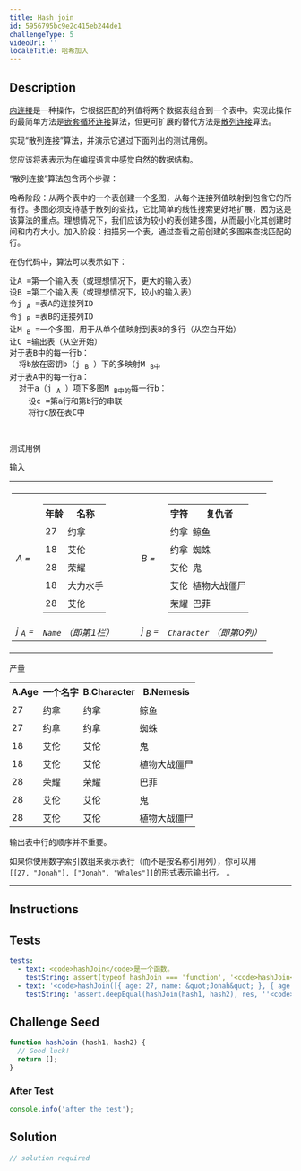 ```yaml
---
title: Hash join
id: 5956795bc9e2c415eb244de1
challengeType: 5
videoUrl: ''
localeTitle: 哈希加入
---
```


## Description
<section id="description"><p> <a href="https://en.wikipedia.org/wiki/Join_(SQL)#Inner_join" title="wp：Join_（SQL）#Inner_join">内连接</a>是一种操作，它根据匹配的列值将两个数据表组合到一个表中。实现此操作的最简单方法是<a href="https://en.wikipedia.org/wiki/Nested loop join" title="wp：嵌套循环连接">嵌套循环连接</a>算法，但更可扩展的替代方法是<a href="https://en.wikipedia.org/wiki/hash join" title="wp：哈希联接">散列连接</a>算法。 </p><p>实现“散列连接”算法，并演示它通过下面列出的测试用例。 </p><p>您应该将表表示为在编程语言中感觉自然的数据结构。 </p><p> “散列连接”算法包含两个步骤： </p>哈希阶段：从两个表中的一个表创建一个<a href="https://en.wikipedia.org/wiki/Multimap" title="wp：Multimap">多</a>图，从每个连接列值映射到包含它的所有行。多图必须支持基于散列的查找，它比简单的线性搜索更好地扩展，因为这是该算法的重点。理想情况下，我们应该为较小的表创建多图，从而最小化其创建时间和内存大小。加入阶段：扫描另一个表，通过查看之前创建的多图来查找匹配的行。 <p>在伪代码中，算法可以表示如下： </p><pre>让A =第一个输入表（或理想情况下，更大的输入表）
设B =第二个输入表（或理想情况下，较小的输入表）
令j <sub>A</sub> =表A的连接列ID
令j <sub>B</sub> =表B的连接列ID
让M <sub>B</sub> =一个多图，用于从单个值映射到表B的多行（从空白开始）
让C =输出表（从空开始）
对于表B中的每一行b：
  将b放在密钥b（j <sub>B</sub> ）下的多映射M <sub>B中</sub>
对于表A中的每一行a：
  对于a（j <sub>A</sub> ）项下多图M <sub>B中的</sub>每一行b：
    设c =第a行和第b行的串联
    将行c放在表C中<p></p>
</pre>测试用例<p>输入</p><table><tbody><tr><td style="padding: 4px; margin: 5px;"><table style="border:none; border-collapse:collapse;"><tbody><tr><td style="border:none"> <i>A =</i> </td><td style="border:none"><table><tbody><tr><th style="padding: 4px; margin: 5px;">年龄</th><th style="padding: 4px; margin: 5px;">名称</th></tr><tr><td style="padding: 4px; margin: 5px;"> 27 </td><td style="padding: 4px; margin: 5px;">约拿</td></tr><tr><td style="padding: 4px; margin: 5px;"> 18 </td><td style="padding: 4px; margin: 5px;">艾伦</td></tr><tr><td style="padding: 4px; margin: 5px;"> 28 </td><td style="padding: 4px; margin: 5px;">荣耀</td></tr><tr><td style="padding: 4px; margin: 5px;"> 18 </td><td style="padding: 4px; margin: 5px;">大力水手</td></tr><tr><td style="padding: 4px; margin: 5px;"> 28 </td><td style="padding: 4px; margin: 5px;">艾伦</td></tr></tbody></table></td><td style="border:none; padding-left:1.5em;" rowspan="2"></td><td style="border:none"> <i>B =</i> </td><td style="border:none"><table><tbody><tr><th style="padding: 4px; margin: 5px;">字符</th><th style="padding: 4px; margin: 5px;">复仇者</th></tr><tr><td style="padding: 4px; margin: 5px;">约拿</td><td style="padding: 4px; margin: 5px;">鲸鱼</td></tr><tr><td style="padding: 4px; margin: 5px;">约拿</td><td style="padding: 4px; margin: 5px;">蜘蛛</td></tr><tr><td style="padding: 4px; margin: 5px;">艾伦</td><td style="padding: 4px; margin: 5px;">鬼</td></tr><tr><td style="padding: 4px; margin: 5px;">艾伦</td><td style="padding: 4px; margin: 5px;">植物大战僵尸</td></tr><tr><td style="padding: 4px; margin: 5px;">荣耀</td><td style="padding: 4px; margin: 5px;">巴菲</td></tr></tbody></table></td></tr><tr><td style="border:none"> <i>j <sub>A</sub> =</i> </td><td style="border:none"> <i><code>Name</code> （即第1栏）</i> </td><td style="border:none"> <i>j <sub>B</sub> =</i> </td><td style="border:none"> <i><code>Character</code> （即第0列）</i> </td></tr></tbody></table></td><td style="padding: 4px; margin: 5px;"></td></tr></tbody></table><p>产量</p><table><tbody><tr><th style="padding: 4px; margin: 5px;"> A.Age </th><th style="padding: 4px; margin: 5px;">一个名字</th><th style="padding: 4px; margin: 5px;"> B.Character </th><th style="padding: 4px; margin: 5px;"> B.Nemesis </th></tr><tr><td style="padding: 4px; margin: 5px;"> 27 </td><td style="padding: 4px; margin: 5px;">约拿</td><td style="padding: 4px; margin: 5px;">约拿</td><td style="padding: 4px; margin: 5px;">鲸鱼</td></tr><tr><td style="padding: 4px; margin: 5px;"> 27 </td><td style="padding: 4px; margin: 5px;">约拿</td><td style="padding: 4px; margin: 5px;">约拿</td><td style="padding: 4px; margin: 5px;">蜘蛛</td></tr><tr><td style="padding: 4px; margin: 5px;"> 18 </td><td style="padding: 4px; margin: 5px;">艾伦</td><td style="padding: 4px; margin: 5px;">艾伦</td><td style="padding: 4px; margin: 5px;">鬼</td></tr><tr><td style="padding: 4px; margin: 5px;"> 18 </td><td style="padding: 4px; margin: 5px;">艾伦</td><td style="padding: 4px; margin: 5px;">艾伦</td><td style="padding: 4px; margin: 5px;">植物大战僵尸</td></tr><tr><td style="padding: 4px; margin: 5px;"> 28 </td><td style="padding: 4px; margin: 5px;">荣耀</td><td style="padding: 4px; margin: 5px;">荣耀</td><td style="padding: 4px; margin: 5px;">巴菲</td></tr><tr><td style="padding: 4px; margin: 5px;"> 28 </td><td style="padding: 4px; margin: 5px;">艾伦</td><td style="padding: 4px; margin: 5px;">艾伦</td><td style="padding: 4px; margin: 5px;">鬼</td></tr><tr><td style="padding: 4px; margin: 5px;"> 28 </td><td style="padding: 4px; margin: 5px;">艾伦</td><td style="padding: 4px; margin: 5px;">艾伦</td><td style="padding: 4px; margin: 5px;">植物大战僵尸</td></tr></tbody></table><p></p><p></p><p>输出表中行的顺序并不重要。 </p><p>如果你使用数字索引数组来表示表行（而不是按名称引用列），你可以用<code style="white-space:nowrap">[[27, &quot;Jonah&quot;], [&quot;Jonah&quot;, &quot;Whales&quot;]]</code>的形式表示输出行。 。 </p><hr></section>

## Instructions
<section id="instructions">
</section>

## Tests
<section id='tests'>

```yml
tests:
  - text: <code>hashJoin</code>是一个函数。
    testString: assert(typeof hashJoin === 'function', '<code>hashJoin</code> is a function.');
  - text: '<code>hashJoin([{ age: 27, name: &quot;Jonah&quot; }, { age: 18, name: &quot;Alan&quot; }, { age: 28, name: &quot;Glory&quot; }, { age: 18, name: &quot;Popeye&quot; }, { age: 28, name: &quot;Alan&quot; }], [{ character: &quot;Jonah&quot;, nemesis: &quot;Whales&quot; }, { character: &quot;Jonah&quot;, nemesis: &quot;Spiders&quot; }, { character: &quot;Alan&quot;, nemesis: &quot;Ghosts&quot; }, { character:&quot;Alan&quot;, nemesis: &quot;Zombies&quot; }, { character: &quot;Glory&quot;, nemesis: &quot;Buffy&quot; }, { character: &quot;Bob&quot;, nemesis: &quot;foo&quot; }])</code>应该返回<code>[{&quot;A_age&quot;: 27,&quot;A_name&quot;: &quot;Jonah&quot;, &quot;B_character&quot;: &quot;Jonah&quot;, &quot;B_nemesis&quot;: &quot;Whales&quot;}, {&quot;A_age&quot;: 27,&quot;A_name&quot;: &quot;Jonah&quot;, &quot;B_character&quot;: &quot;Jonah&quot;, &quot;B_nemesis&quot;: &quot;Spiders&quot;}, {&quot;A_age&quot;: 18,&quot;A_name&quot;: &quot;Alan&quot;, &quot;B_character&quot;: &quot;Alan&quot;, &quot;B_nemesis&quot;: &quot;Ghosts&quot;}, {&quot;A_age&quot;: 18,&quot;A_name&quot;: &quot;Alan&quot;, &quot;B_character&quot;: &quot;Alan&quot;, &quot;B_nemesis&quot;: &quot;Zombies&quot;}, {&quot;A_age&quot;: 28,&quot;A_name&quot;: &quot;Glory&quot;, &quot;B_character&quot;: &quot;Glory&quot;, &quot;B_nemesis&quot;: &quot;Buffy&quot;}, {&quot;A_age&quot;: 28,&quot;A_name&quot;: &quot;Alan&quot;, &quot;B_character&quot;: &quot;Alan&quot;, &quot;B_nemesis&quot;: &quot;Ghosts&quot;}, {&quot;A_age&quot;: 28,&quot;A_name&quot;: &quot;Alan&quot;, &quot;B_character&quot;: &quot;Alan&quot;, &quot;B_nemesis&quot;: &quot;Zombies&quot;}]</code>'
    testString: 'assert.deepEqual(hashJoin(hash1, hash2), res, ''<code>hashJoin([{ age: 27, name: "Jonah" }, { age: 18, name: "Alan" }, { age: 28, name: "Glory" }, { age: 18, name: "Popeye" }, { age: 28, name: "Alan" }], [{ character: "Jonah", nemesis: "Whales" }, { character: "Jonah", nemesis: "Spiders" }, { character: "Alan", nemesis: "Ghosts" }, { character:"Alan", nemesis: "Zombies" }, { character: "Glory", nemesis: "Buffy" }, { character: "Bob", nemesis: "foo" }])</code> should return <code>[{"A_age": 27,"A_name": "Jonah", "B_character": "Jonah", "B_nemesis": "Whales"}, {"A_age": 27,"A_name": "Jonah", "B_character": "Jonah", "B_nemesis": "Spiders"}, {"A_age": 18,"A_name": "Alan", "B_character": "Alan", "B_nemesis": "Ghosts"}, {"A_age": 18,"A_name": "Alan", "B_character": "Alan", "B_nemesis": "Zombies"}, {"A_age": 28,"A_name": "Glory", "B_character": "Glory", "B_nemesis": "Buffy"}, {"A_age": 28,"A_name": "Alan", "B_character": "Alan", "B_nemesis": "Ghosts"}, {"A_age": 28,"A_name": "Alan", "B_character": "Alan", "B_nemesis": "Zombies"}]</code>'');'

```

</section>

## Challenge Seed
<section id='challengeSeed'>

<div id='js-seed'>

```js
function hashJoin (hash1, hash2) {
  // Good luck!
  return [];
}

```

</div>


### After Test
<div id='js-teardown'>

```js
console.info('after the test');
```

</div>

</section>

## Solution
<section id='solution'>

```js
// solution required
```
</section>
